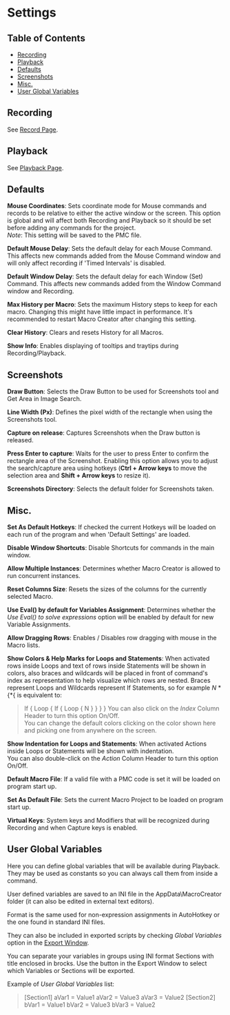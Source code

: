 ﻿# Settings

## Table of Contents

* [Recording](#recording)
* [Playback](#playback)
* [Defaults](#defaults)
* [Screenshots](#screenshots)
* [Misc.](#misc.)
* [User Global Variables](#user-global-variables)

## Recording

See [Record Page](p2-Record.html#recording-options).

## Playback

See [Playback Page](p3-Playback.html#playback-options).

## Defaults

**Mouse Coordinates**: Sets coordinate mode for Mouse commands and records to be relative to either the active window or the screen. This option is global and will affect both Recording and Playback so it should be set before adding any commands for the project.  
*Note*: This setting will be saved to the PMC file.

**Default Mouse Delay**: Sets the default delay for each Mouse Command. This affects new commands added from the Mouse Command window and will only affect recording if 'Timed Intervals' is disabled.

**Default Window Delay**: Sets the default delay for each Window (Set) Command. This affects new commands added from the Window Command window and Recording.

**Max History per Macro**: Sets the maximum History steps to keep for each macro. Changing this might have little impact in performance. It's recommended to restart Macro Creator after changing this setting.

**Clear History**: Clears and resets History for all Macros.

**Show Info**: Enables displaying of tooltips and traytips during Recording/Playback.

## Screenshots

**Draw Button**: Selects the Draw Button to be used for Screenshots tool and Get Area in Image Search.

**Line Width (Px)**: Defines the pixel width of the rectangle when using the Screenshots tool.

**Capture on release**: Captures Screenshots when the Draw button is released.

**Press Enter to capture**: Waits for the user to press Enter to confirm the rectangle area of the Screenshot. Enabling this option allows you to adjust the search/capture area using hotkeys (**Ctrl + Arrow keys** to move the selection area and **Shift + Arrow keys** to resize it).

**Screenshots Directory**: Selects the default folder for Screenshots taken.

## Misc.

**Set As Default Hotkeys**: If checked the current Hotkeys will be loaded on each run of the program and when 'Default Settings' are loaded.

**Disable Window Shortcuts**: Disable Shortcuts for commands in the main window.

**Allow Multiple Instances**: Determines whether Macro Creator is allowed to run concurrent instances.

**Reset Columns Size**: Resets the sizes of the columns for the currently selected Macro.

**Use Eval() by default for Variables Assignment**: Determines whether the *Use Eval() to solve expressions* option will be enabled by default for new Variable Assignments.

**Allow Dragging Rows**: Enables / Disables row dragging with mouse in the Macro lists.

**Show Colors & Help Marks for Loops and Statements**: When activated rows inside Loops and text of rows inside Statements will be shown in colors, also braces and wildcards will be placed in front of command's index as representation to help visualize which rows are nested. Braces represent Loops and Wildcards represent If Statements, so for example *N* \*{\*{ is equivalent to:  
> If
> {
> 	Loop
> 	{
> 		If
> 		{
> 			Loop
> 			{
> 				N
> 			}
> 		}
> 	}
> }
You can also click on the *Index* Column Header to turn this option On/Off.  
You can change the default colors clicking on the color shown here and picking one from anywhere on the screen.  

**Show Indentation for Loops and Statements**: When activated Actions inside Loops or Statements will be shown with indentation.  
You can also double-click on the *Action* Column Header to turn this option On/Off.  

**Default Macro File**: If a valid file with a PMC code is set it will be loaded on program start up.

**Set As Default File**: Sets the current Macro Project to be loaded on program start up.

**Virtual Keys**: System keys and Modifiers that will be recognized during Recording and when Capture keys is enabled.

## User Global Variables

Here you can define global variables that will be available during Playback. They may be used as constants so you can always call them from inside a command.  

User defined variables are saved to an INI file in the AppData\MacroCreator folder (it can also be edited in external text editors).

Format is the same used for non-expression assignments in AutoHotkey or the one found in standard INI files.  

They can also be included in exported scripts by checking *Global Variables* option in the [Export Window](p5-Export.html).  

You can separate your variables in groups using INI format Sections with title enclosed in brocks. Use the button in the Export Window to select which Variables or Sections will be exported.  

Example of *User Global Variables* list:

> [Section1]
> aVar1 = Value1
> aVar2 = Value3
> aVar3 = Value2
> [Section2]
> bVar1 = Value1
> bVar2 = Value3
> bVar3 = Value2

